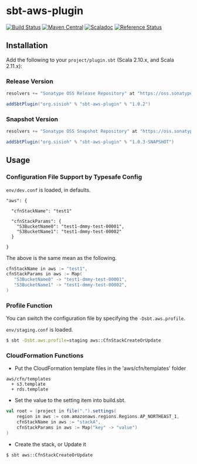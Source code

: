 # sbt-aws-plugin

[![Build Status](https://travis-ci.org/sisioh/sbt-aws-plugin.svg)](https://travis-ci.org/sisioh/sbt-aws-plugin)
[![Maven Central](https://maven-badges.herokuapp.com/maven-central/org.sisioh/sbt-aws-plugin_2.11/badge.svg)](https://maven-badges.herokuapp.com/maven-central/org.sisioh/sbt-aws-plugin_2.11)
[![Scaladoc](http://javadoc-badge.appspot.com/org.sisioh/sbt-aws-plugin.svg?label=scaladoc)](http://javadoc-badge.appspot.com/org.sisioh/sbt-aws-plugin_2.11)
[![Reference Status](https://www.versioneye.com/java/org.sisioh:sbt-aws-plugin_2.11/reference_badge.svg?style=flat)](https://www.versioneye.com/java/org.sisioh:sbt-aws-plugin_2.11/references)

## Installation

Add the following to your `project/plugin.sbt` (Scala 2.10.x, and Scala 2.11.x):

### Release Version

```scala
resolvers += "Sonatype OSS Release Repository" at "https://oss.sonatype.org/content/repositories/releases/"

addSbtPlugin("org.sisioh" % "sbt-aws-plugin" % "1.0.2")
```

### Snapshot Version

```scala
resolvers += "Sonatype OSS Snapshot Repository" at "https://oss.sonatype.org/content/repositories/snapshots/"

addSbtPlugin("org.sisioh" % "sbt-aws-plugin" % "1.0.3-SNAPSHOT")
```

## Usage

### Configuration File Support by Typesafe Config

`env/dev.conf` is loaded, in defaults.

```
"aws": {

  "cfnStackName": "test1"

  "cfnStackParams": {
    "S3BucketName0": "test1-dmmy-test-00001",
    "S3BucketName1": "test1-dmmy-test-00002"
  }

}
```

The above is the same mean as the following.

```scala
cfnStackName in aws := "test1",
cfnStackParams in aws := Map(
   "S3BucketName0" -> "test1-dmmy-test-00001",
   "S3BucketName1" -> "test1-dmmy-test-00002",
)
```

### Profile Function

You can switch the configuration file by specifying the `-Dsbt.aws.profile`.

`env/staging.conf` is loaded.


```sh
$ sbt -Dsbt.aws.profile=staging aws::CfnStackCreateOrUpdate
```


### CloudFormation Functions

- Put the CloudFormation template files in the 'aws/cfn/templates' folder

```
aws/cfn/templates
  + s3.template
  + rds.template
```

- Set the value to the setting item into build.sbt.

```scala
val root = (project in file(".").settings(
    region in aws := com.amazonaws.regions.Regions.AP_NORTHEAST_1,
    cfnStackName in aws := "stackA",
    cfnStackParams in aws := Map("key" -> "value")
)

```

- Create the stack, or Update it

```sh
$ sbt aws::CfnStackCreateOrUpdate
```

